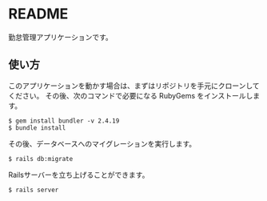 # README
勤怠管理アプリケーションです。


## 使い方

このアプリケーションを動かす場合は、まずはリポジトリを手元にクローンしてください。
その後、次のコマンドで必要になる RubyGems をインストールします。

```
$ gem install bundler -v 2.4.19
$ bundle install
```

その後、データベースへのマイグレーションを実行します。

```
$ rails db:migrate
```

Railsサーバーを立ち上げることができます。

```
$ rails server
```


